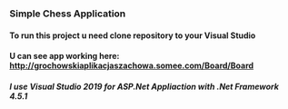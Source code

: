 ﻿### Simple Chess Application
#### To run this project u need clone repository to your Visual Studio
#### U can see app working here: http://grochowskiaplikacjaszachowa.somee.com/Board/Board
##### I use Visual Studio 2019 for ASP.Net Appliaction with .Net Framework 4.5.1
